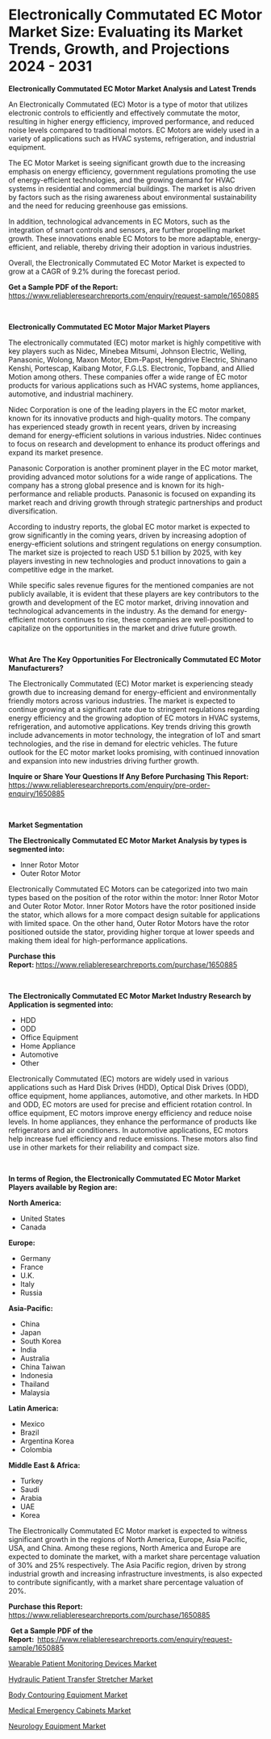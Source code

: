 <p><h1>Electronically Commutated EC Motor Market Size: Evaluating its Market Trends, Growth, and Projections 2024 - 2031</h1></p><p><strong>Electronically Commutated EC Motor Market Analysis and Latest Trends</strong></p>
<p><p>An Electronically Commutated (EC) Motor is a type of motor that utilizes electronic controls to efficiently and effectively commutate the motor, resulting in higher energy efficiency, improved performance, and reduced noise levels compared to traditional motors. EC Motors are widely used in a variety of applications such as HVAC systems, refrigeration, and industrial equipment.</p><p>The EC Motor Market is seeing significant growth due to the increasing emphasis on energy efficiency, government regulations promoting the use of energy-efficient technologies, and the growing demand for HVAC systems in residential and commercial buildings. The market is also driven by factors such as the rising awareness about environmental sustainability and the need for reducing greenhouse gas emissions.</p><p>In addition, technological advancements in EC Motors, such as the integration of smart controls and sensors, are further propelling market growth. These innovations enable EC Motors to be more adaptable, energy-efficient, and reliable, thereby driving their adoption in various industries.</p><p>Overall, the Electronically Commutated EC Motor Market is expected to grow at a CAGR of 9.2% during the forecast period.</p></p>
<p><strong>Get a Sample PDF of the Report:&nbsp;</strong> <a href="https://www.reliableresearchreports.com/enquiry/request-sample/1650885">https://www.reliableresearchreports.com/enquiry/request-sample/1650885</a></p>
<p>&nbsp;</p>
<p><strong>Electronically Commutated EC Motor Major Market Players</strong></p>
<p><p>The electronically commutated (EC) motor market is highly competitive with key players such as Nidec, Minebea Mitsumi, Johnson Electric, Welling, Panasonic, Wolong, Maxon Motor, Ebm-Papst, Hengdrive Electric, Shinano Kenshi, Portescap, Kaibang Motor, F.G.LS. Electronic, Topband, and Allied Motion among others. These companies offer a wide range of EC motor products for various applications such as HVAC systems, home appliances, automotive, and industrial machinery.</p><p>Nidec Corporation is one of the leading players in the EC motor market, known for its innovative products and high-quality motors. The company has experienced steady growth in recent years, driven by increasing demand for energy-efficient solutions in various industries. Nidec continues to focus on research and development to enhance its product offerings and expand its market presence.</p><p>Panasonic Corporation is another prominent player in the EC motor market, providing advanced motor solutions for a wide range of applications. The company has a strong global presence and is known for its high-performance and reliable products. Panasonic is focused on expanding its market reach and driving growth through strategic partnerships and product diversification.</p><p>According to industry reports, the global EC motor market is expected to grow significantly in the coming years, driven by increasing adoption of energy-efficient solutions and stringent regulations on energy consumption. The market size is projected to reach USD 5.1 billion by 2025, with key players investing in new technologies and product innovations to gain a competitive edge in the market.</p><p>While specific sales revenue figures for the mentioned companies are not publicly available, it is evident that these players are key contributors to the growth and development of the EC motor market, driving innovation and technological advancements in the industry. As the demand for energy-efficient motors continues to rise, these companies are well-positioned to capitalize on the opportunities in the market and drive future growth.</p></p>
<p>&nbsp;</p>
<p><strong>What Are The Key Opportunities For Electronically Commutated EC Motor Manufacturers?</strong></p>
<p><p>The Electronically Commutated (EC) Motor market is experiencing steady growth due to increasing demand for energy-efficient and environmentally friendly motors across various industries. The market is expected to continue growing at a significant rate due to stringent regulations regarding energy efficiency and the growing adoption of EC motors in HVAC systems, refrigeration, and automotive applications. Key trends driving this growth include advancements in motor technology, the integration of IoT and smart technologies, and the rise in demand for electric vehicles. The future outlook for the EC motor market looks promising, with continued innovation and expansion into new industries driving further growth.</p></p>
<p><strong>Inquire or Share Your Questions If Any Before Purchasing This Report:</strong> <a href="https://www.reliableresearchreports.com/enquiry/pre-order-enquiry/1650885">https://www.reliableresearchreports.com/enquiry/pre-order-enquiry/1650885</a></p>
<p>&nbsp;</p>
<p><strong>Market Segmentation</strong></p>
<p><strong>The Electronically Commutated EC Motor Market Analysis by types is segmented into:</strong></p>
<p><ul><li>Inner Rotor Motor</li><li>Outer Rotor Motor</li></ul></p>
<p><p>Electronically Commutated EC Motors can be categorized into two main types based on the position of the rotor within the motor: Inner Rotor Motor and Outer Rotor Motor. Inner Rotor Motors have the rotor positioned inside the stator, which allows for a more compact design suitable for applications with limited space. On the other hand, Outer Rotor Motors have the rotor positioned outside the stator, providing higher torque at lower speeds and making them ideal for high-performance applications.</p></p>
<p><strong>Purchase this Report:&nbsp;</strong><a href="https://www.reliableresearchreports.com/purchase/1650885">https://www.reliableresearchreports.com/purchase/1650885</a></p>
<p>&nbsp;</p>
<p><strong>The Electronically Commutated EC Motor Market Industry Research by Application is segmented into:</strong></p>
<p><ul><li>HDD</li><li>ODD</li><li>Office Equipment</li><li>Home Appliance</li><li>Automotive</li><li>Other</li></ul></p>
<p><p>Electronically Commutated (EC) motors are widely used in various applications such as Hard Disk Drives (HDD), Optical Disk Drives (ODD), office equipment, home appliances, automotive, and other markets. In HDD and ODD, EC motors are used for precise and efficient rotation control. In office equipment, EC motors improve energy efficiency and reduce noise levels. In home appliances, they enhance the performance of products like refrigerators and air conditioners. In automotive applications, EC motors help increase fuel efficiency and reduce emissions. These motors also find use in other markets for their reliability and compact size.</p></p>
<p>&nbsp;</p>
<p><strong>In terms of Region, the Electronically Commutated EC Motor Market Players available by Region are:</strong></p>
<p>
    <p> <strong> North America: </strong>
        <ul>
            <li>United States</li>
            <li>Canada</li>
        </ul>
        </p> 
    <p> <strong> Europe: </strong>
        <ul>
            <li>Germany</li>
            <li>France</li>
            <li>U.K.</li>
            <li>Italy</li>
            <li>Russia</li>
        </ul>
        </p> 
    <p> <strong> Asia-Pacific: </strong>
        <ul>
            <li>China</li>
            <li>Japan</li>
            <li>South Korea</li>
            <li>India</li>
            <li>Australia</li>
            <li>China Taiwan</li>
            <li>Indonesia</li>
            <li>Thailand</li>
            <li>Malaysia</li>
        </ul>
        </p> 
    <p> <strong> Latin America: </strong>
        <ul>
            <li>Mexico</li>
            <li>Brazil</li>
            <li>Argentina Korea</li>
            <li>Colombia</li>
        </ul>
        </p> 
    <p> <strong> Middle East & Africa: </strong>
        <ul>
            <li>Turkey</li>
            <li>Saudi</li>
            <li>Arabia</li>
            <li>UAE</li>
            <li>Korea</li>
        </ul>
    </p>
    </p>
<p><p>The Electronically Commutated EC Motor market is expected to witness significant growth in the regions of North America, Europe, Asia Pacific, USA, and China. Among these regions, North America and Europe are expected to dominate the market, with a market share percentage valuation of 30% and 25% respectively. The Asia Pacific region, driven by strong industrial growth and increasing infrastructure investments, is also expected to contribute significantly, with a market share percentage valuation of 20%.</p></p>
<p><strong>Purchase this Report: </strong><a href="https://www.reliableresearchreports.com/purchase/1650885">https://www.reliableresearchreports.com/purchase/1650885</a></p>
<p>&nbsp;<strong>Get a Sample PDF of the Report:&nbsp;&nbsp;</strong><a href="https://www.reliableresearchreports.com/enquiry/request-sample/1650885">https://www.reliableresearchreports.com/enquiry/request-sample/1650885</a></p>
<p><strong></strong></p>
<p><p><a href="https://medium.com/p/d378456cebca/edit">Wearable Patient Monitoring Devices Market</a></p><p><a href="https://github.com/irfadac/Market-Research-Report-List-1/blob/main/hydraulic-patient-transfer-stretcher-market.md">Hydraulic Patient Transfer Stretcher Market</a></p><p><a href="https://medium.com/p/b48641771d21/edit">Body Contouring Equipment Market</a></p><p><a href="https://github.com/myacatherineblakecaczo9vcsw/Market-Research-Report-List-1/blob/main/medical-emergency-cabinets-market.md">Medical Emergency Cabinets Market</a></p><p><a href="https://medium.com/p/d5b7e68cde56/edit">Neurology Equipment Market</a></p></p>